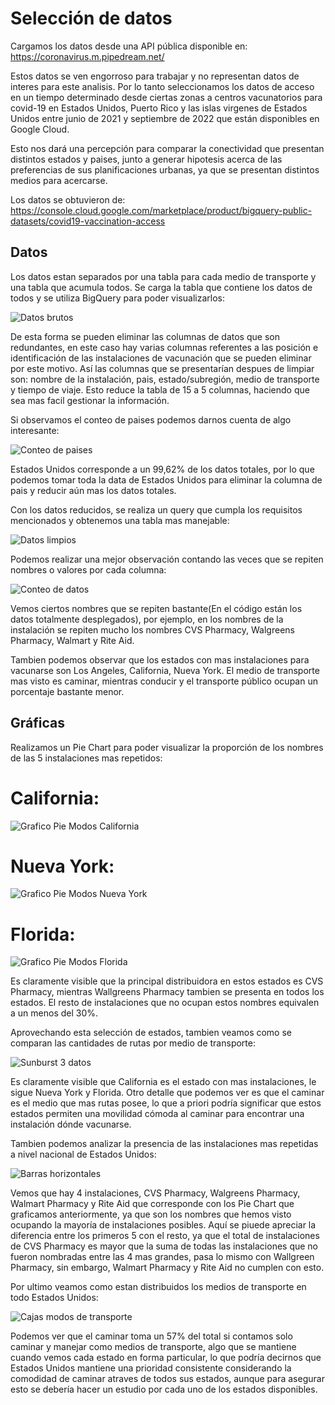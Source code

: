# Selección de datos

Cargamos los datos desde una API pública disponible en: https://coronavirus.m.pipedream.net/

Estos datos se ven engorroso para trabajar y no representan datos de interes para este analisis. Por lo tanto seleccionamos los datos de acceso en un tiempo determinado desde ciertas zonas a centros vacunatorios para covid-19 en Estados Unidos, Puerto Rico y las islas virgenes de Estados Unidos entre junio de 2021 y septiembre de 2022 que están disponibles en Google Cloud.

Esto nos dará una percepción para comparar la conectividad que presentan distintos estados y paises, junto a generar hipotesis acerca de las preferencias de sus planificaciones urbanas, ya que se presentan distintos medios para acercarse.

Los datos se obtuvieron de: https://console.cloud.google.com/marketplace/product/bigquery-public-datasets/covid19-vaccination-access


## Datos
Los datos estan separados por una tabla para cada medio de transporte y una tabla que acumula todos. Se carga la tabla que contiene los datos de todos y se utiliza BigQuery para poder visualizarlos:

![Datos brutos](https://github.com/VicenteLizana/Solemne1/blob/master/Imagenes/Datos%20brutos.png)

De esta forma se pueden eliminar las columnas de datos que son redundantes, en este caso hay varias columnas referentes a las posición e identificación de las instalaciones de vacunación que se pueden eliminar por este motivo. Así las columnas que se presentarían despues de limpiar son: nombre de la instalación, pais, estado/subregión, medio de transporte y tiempo de viaje.
Esto reduce la tabla de 15 a 5 columnas, haciendo que sea mas facil gestionar la información.

 Si observamos el conteo de paises podemos darnos cuenta de algo interesante:

![Conteo de paises](https://github.com/VicenteLizana/Solemne1/blob/master/Imagenes/Conteo%20de%20paises.png)

Estados Unidos corresponde a un 99,62% de los datos totales, por lo que podemos tomar toda la data de Estados Unidos para eliminar  la columna de pais y reducir aún mas los datos totales.

Con los datos reducidos, se realiza un query que cumpla los requisitos mencionados y obtenemos una tabla mas manejable:

![Datos limpios](https://github.com/VicenteLizana/Solemne1/blob/master/Imagenes/Datos%20limpios.png)

Podemos realizar una mejor observación contando las veces que se repiten nombres o valores por cada columna:

![Conteo de datos](https://github.com/VicenteLizana/Solemne1/blob/master/Imagenes/Conteo%20de%20datos.png)

Vemos ciertos nombres que se repiten bastante(En el código están los datos totalmente desplegados), por ejemplo, en los nombres de la instalación se repiten mucho los nombres CVS Pharmacy, Walgreens Pharmacy, Walmart y Rite Aid.

Tambien podemos observar que los estados con mas instalaciones para vacunarse son Los Angeles, California, Nueva York. El medio de transporte mas visto es caminar, mientras conducir y el transporte público ocupan un porcentaje bastante menor.

## Gráficas

Realizamos un Pie Chart para poder visualizar la proporción de los nombres de las 5 instalaciones mas repetidos:

# California:

![Grafico Pie Modos California](https://github.com/VicenteLizana/Solemne1/blob/master/Imagenes/Grafico%20Pie%20Modos%20California.png)

# Nueva York:

![Grafico Pie Modos Nueva York](https://github.com/VicenteLizana/Solemne1/blob/master/Imagenes/Grafico%20Pie%20Modos%20Nueva%20York.png)

# Florida:

![Grafico Pie Modos Florida](https://github.com/VicenteLizana/Solemne1/blob/master/Imagenes/Grafico%20Pie%20Modos%20Florida.png)

Es claramente visible que la principal distribuidora en estos estados es CVS Pharmacy, mientras Wallgreens Pharmacy tambien se presenta en todos los estados. El resto de instalaciones que no ocupan estos nombres equivalen a un menos del 30%.

Aprovechando esta selección de estados, tambien veamos como se comparan las cantidades de rutas por medio de transporte:

![Sunburst 3 datos](https://github.com/VicenteLizana/Solemne1/blob/master/Imagenes/Sunburst%203%20datos.png)

Es claramente visible que California es el estado con mas instalaciones, le sigue Nueva York y Florida. Otro detalle que podemos ver es que el caminar es el medio que mas rutas posee, lo que a priori podría significar que estos estados permiten una movilidad cómoda al caminar para encontrar una instalación dónde vacunarse.

Tambien podemos analizar la presencia de las instalaciones mas repetidas a nivel nacional de Estados Unidos:

![Barras horizontales](https://github.com/VicenteLizana/Solemne1/blob/master/Imagenes/Barras%20horizontales.png)

Vemos que hay 4 instalaciones, CVS Pharmacy, Walgreens Pharmacy, Walmart Pharmacy y Rite Aid que corresponde con los Pie Chart que graficamos anteriormente, ya que son los nombres que hemos visto ocupando la mayoría de instalaciones posibles. Aquí se piuede apreciar la diferencia entre los primeros 5 con el resto, ya que el total de instalaciones de CVS Pharmacy es mayor que la suma de todas las instalaciones que no fueron nombradas entre las 4 mas grandes, pasa lo mismo con Wallgreen Pharmacy, sin embargo, Walmart Pharmacy y Rite Aid no cumplen con esto.

Por ultimo veamos como estan distribuidos los medios de transporte en todo Estados Unidos:

![Cajas modos de transporte](https://github.com/VicenteLizana/Solemne1/blob/master/Imagenes/Cajas%20modos%20de%20transporte.png)

Podemos ver que el caminar toma un 57% del total si contamos solo caminar y manejar como medios de transporte,  algo que se mantiene cuando vemos cada estado en forma particular, lo que podría decirnos que Estados Unidos mantiene una prioridad consistente considerando la comodidad de caminar atraves de todos sus estados, aunque para asegurar esto se debería hacer un estudio por cada uno de los estados disponibles.